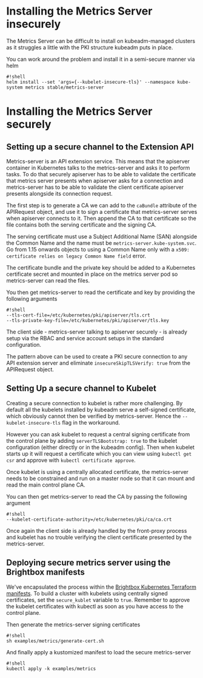 # Installing the Metrics Server insecurely

The Metrics Server can be difficult to install on kubeadm-managed clusters as it
struggles a little with the PKI structure kubeadm puts in place.

You can work around the problem and install it in a semi-secure manner via helm

    #!shell
    helm install --set 'args={--kubelet-insecure-tls}' --namespace kube-system metrics stable/metrics-server

# Installing the Metrics Server securely

## Setting up a secure channel to the Extension API

Metrics-server is an API extension service. This means that the apiserver
container in Kubernetes talks to the metrics-server and asks it to perform
tasks. To do that securely apiserver has to be able to validate the
certificate that metrics server presents when apiserver asks for a connection
and metrics-server has to be able to validate the client certificate
apiserver presents alongside its connection request.

The first step is to generate a CA we can add to the `caBundle` attribute
of the APIRequest object, and use it to sign a certificate that metrics-server
serves when apiserver connects to it. Then append the CA to that
certificate so the file contains both the serving certificate and the
signing CA.

The serving certificate must use a Subject Additional Name (SAN) alongside
the Common Name and the name must be `metrics-server.kube-system.svc`. Go
from 1.15 onwards objects to using a Common Name only with a `x509:
certificate relies on legacy Common Name field` error.

The certificate bundle and the private key should be added to a Kubernetes
certificate secret and mounted in place on the metrics server pod so
metrics-server can read the files.

You then get metrics-server to read the certificate and key by providing the
following arguments

    #!shell
    --tls-cert-file=/etc/kubernetes/pki/apiserver/tls.crt
    --tls-private-key-file=/etc/kubernetes/pki/apiserver/tls.key

The client side - metrics-server talking to apiserver securely - is
already setup via the RBAC and service account setups in the standard
configuration.

The pattern above can be used to create a PKI secure connection to any
API extension server and eliminate `insecureSkipTLSVerify: true` from
the APIRequest object.

## Setting Up a secure channel to Kubelet

Creating a secure connection to kubelet is rather more challenging. By
default all the kubelets installed by kubeadm serve a self-signed
certificate, which obviously cannot then be verified by metrics-server.
Hence the `--kubelet-insecure-tls` flag in the workaround.

However you can ask kubelet to request a central signing certificate
from the control plane by adding `serverTLSBootstrap: true` to the
kubelet configuration (either directly or in the kubeadm config). Then
when kubelet starts up it will request a certificate which you can view
using `kubectl get csr` and approve with `kubectl certificate approve`.

Once kubelet is using a centrally allocated certificate, the metrics-server 
needs to be constrained and run on a master node so that it can
mount and read the main control plane CA.

You can then get metrics-server to read the CA by passing the following argument

    #!shell
    --kubelet-certificate-authority=/etc/kubernetes/pki/ca/ca.crt

Once again the client side is already handled by the front-proxy process
and kubelet has no trouble verifying the client certificate presented
by the metrics-server.

## Deploying secure metrics server using the Brightbox manifests

We've encapsulated the process within the [Brightbox Kubernetes Terraform
manifests](https://github.com/brightbox/kubernetes-cluster). To build
a cluster with kubelets using centrally signed certificates, set
the `secure_kublet` variable to `true`. Remember to approve the kubelet
certificates with kubectl as soon as you have access to the control plane.

Then generate the metrics-server signing certificates

    #!shell
    sh examples/metrics/generate-cert.sh

And finally apply a kustomized manifest to load the secure metrics-server

    #!shell
    kubectl apply -k examples/metrics
